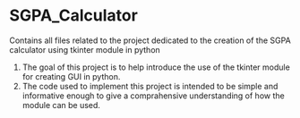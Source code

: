 # SGPA_Calculator
Contains all files related to the project dedicated to the creation of the SGPA calculator using tkinter module in python
1. The goal of this project is to help introduce the use of the tkinter module for creating GUI in python. 
2. The code used to implement this project is intended to be simple and informative enough to give a comprahensive understanding of how the module can be used. 
